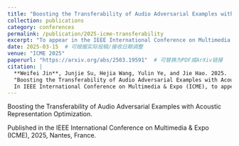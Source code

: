 ```yaml
---
title: "Boosting the Transferability of Audio Adversarial Examples with Acoustic Representation Optimization"
collection: publications
category: conferences
permalink: /publication/2025-icme-transferability
excerpt: "To appear in the IEEE International Conference on Multimedia & Expo (ICME), 2025"
date: 2025-03-15  # 可根据实际投稿/接收日期调整
venue: "ICME 2025"
paperurl: "https://arxiv.org/abs/2503.19591"  # 可替换为PDF或ArXiv链接
citation: |
  **Weifei Jin**, Junjie Su, Hejia Wang, Yulin Ye, and Jie Hao. 2025.
  "Boosting the Transferability of Audio Adversarial Examples with Acoustic Representation Optimization."
  In IEEE International Conference on Multimedia & Expo (ICME), to appear. Nantes, France.
---
```


Boosting the Transferability of Audio Adversarial Examples with Acoustic Representation Optimization.

Published in the IEEE International Conference on Multimedia & Expo (ICME), 2025, Nantes, France.
